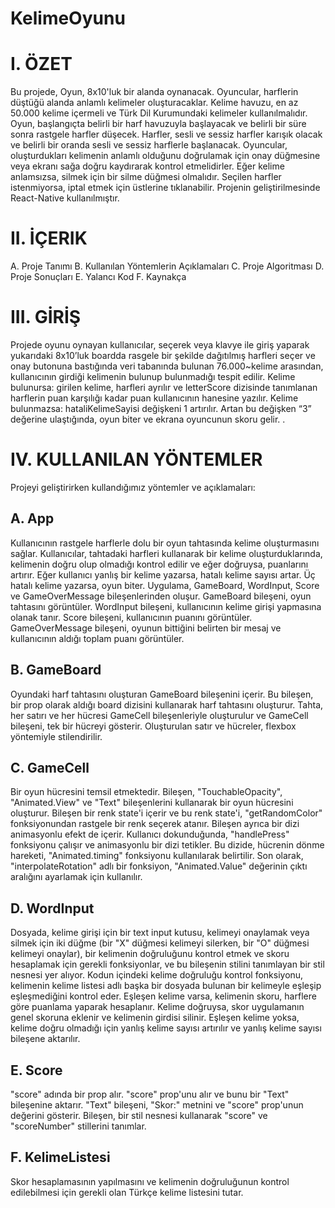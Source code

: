 # KelimeOyunu
 
# I.	ÖZET
Bu projede, Oyun, 8x10'luk bir alanda oynanacak. Oyuncular, harflerin düştüğü alanda anlamlı kelimeler oluşturacaklar. Kelime havuzu, en az 50.000 kelime içermeli ve Türk Dil Kurumundaki kelimeler kullanılmalıdır. Oyun, başlangıçta belirli bir harf havuzuyla başlayacak ve belirli bir süre sonra rastgele harfler düşecek. Harfler, sesli ve sessiz harfler karışık olacak ve belirli bir oranda sesli ve sessiz harflerle başlanacak. Oyuncular, oluşturdukları kelimenin anlamlı olduğunu doğrulamak için onay düğmesine veya ekranı sağa doğru kaydırarak kontrol etmelidirler. Eğer kelime anlamsızsa, silmek için bir silme düğmesi olmalıdır. Seçilen harfler istenmiyorsa, iptal etmek için üstlerine tıklanabilir. Projenin geliştirilmesinde React-Native kullanılmıştır.
# II.	İÇERIK

A.	Proje Tanımı
B.	Kullanılan Yöntemlerin Açıklamaları
C.	Proje Algoritması 
D.	Proje Sonuçları
E.	Yalancı Kod
F.	Kaynakça

# III.	GİRİŞ

Projede oyunu oynayan kullanıcılar, seçerek veya klavye ile giriş yaparak yukarıdaki 8x10’luk boardda rasgele bir şekilde dağıtılmış harfleri seçer ve onay butonuna bastığında veri tabanında bulunan 76.000~kelime arasından, kullanıcının girdiği kelimenin bulunup bulunmadığı tespit edilir. 
Kelime bulunursa: girilen kelime, harfleri ayrılır ve letterScore dizisinde tanımlanan harflerin puan karşılığı kadar puan kullanıcının hanesine yazılır. 
	Kelime bulunmazsa: hataliKelimeSayisi değişkeni 1 artırılır. Artan bu değişken “3” değerine ulaştığında, oyun biter ve ekrana oyuncunun skoru gelir.
.

# IV.	KULLANILAN YÖNTEMLER
Projeyi geliştirirken kullandığımız yöntemler ve açıklamaları:

## A.	App
Kullanıcının rastgele harflerle dolu bir oyun tahtasında kelime oluşturmasını sağlar. Kullanıcılar, tahtadaki harfleri kullanarak bir kelime oluşturduklarında, kelimenin doğru olup olmadığı kontrol edilir ve eğer doğruysa, puanlarını artırır. Eğer kullanıcı yanlış bir kelime yazarsa, hatalı kelime sayısı artar. Üç hatalı kelime yazarsa, oyun biter. Uygulama, GameBoard, WordInput, Score ve GameOverMessage bileşenlerinden oluşur. GameBoard bileşeni, oyun tahtasını görüntüler. WordInput bileşeni, kullanıcının kelime girişi yapmasına olanak tanır. Score bileşeni, kullanıcının puanını görüntüler. GameOverMessage bileşeni, oyunun bittiğini belirten bir mesaj ve kullanıcının aldığı toplam puanı görüntüler.

## B.	GameBoard
Oyundaki harf tahtasını oluşturan GameBoard bileşenini içerir. Bu bileşen, bir prop olarak aldığı board dizisini kullanarak harf tahtasını oluşturur. Tahta, her satırı ve her hücresi GameCell bileşenleriyle oluşturulur ve GameCell bileşeni, tek bir hücreyi gösterir. Oluşturulan satır ve hücreler, flexbox yöntemiyle stilendirilir.


## C.	GameCell
Bir oyun hücresini temsil etmektedir. Bileşen, "TouchableOpacity", "Animated.View" ve "Text" bileşenlerini kullanarak bir oyun hücresini oluşturur.
Bileşen bir renk state'i içerir ve bu renk state'i, "getRandomColor" fonksiyonundan rastgele bir renk seçerek atanır. Bileşen ayrıca bir dizi animasyonlu efekt de içerir.
Kullanıcı dokunduğunda, "handlePress" fonksiyonu çalışır ve animasyonlu bir dizi tetikler. Bu dizide, hücrenin dönme hareketi, "Animated.timing" fonksiyonu kullanılarak belirtilir. Son olarak, "interpolateRotation" adlı bir fonksiyon, "Animated.Value" değerinin çıktı aralığını ayarlamak için kullanılır.


## D.	WordInput
Dosyada, kelime girişi için bir text input kutusu, kelimeyi onaylamak veya silmek için iki düğme (bir "X" düğmesi kelimeyi silerken, bir "O" düğmesi kelimeyi onaylar), bir kelimenin doğruluğunu kontrol etmek ve skoru hesaplamak için gerekli fonksiyonlar, ve bu bileşenin stilini tanımlayan bir stil nesnesi yer alıyor.
Kodun içindeki kelime doğruluğu kontrol fonksiyonu, kelimenin kelime listesi adlı başka bir dosyada bulunan bir kelimeyle eşleşip eşleşmediğini kontrol eder. Eşleşen kelime varsa, kelimenin skoru, harflere göre puanlama yaparak hesaplanır. Kelime doğruysa, skor uygulamanın genel skoruna eklenir ve kelimenin girdisi silinir. Eşleşen kelime yoksa, kelime doğru olmadığı için yanlış kelime sayısı artırılır ve yanlış kelime sayısı bileşene aktarılır.


## E.	Score
"score" adında bir prop alır. "score" prop'unu alır ve bunu bir "Text" bileşenine aktarır. "Text" bileşeni, "Skor:" metnini ve "score" prop'unun değerini gösterir. Bileşen, bir stil nesnesi kullanarak "score" ve "scoreNumber" stillerini tanımlar.

## F.	KelimeListesi
Skor hesaplamasının yapılmasını ve kelimenin doğruluğunun kontrol edilebilmesi için gerekli olan Türkçe kelime listesini tutar.
